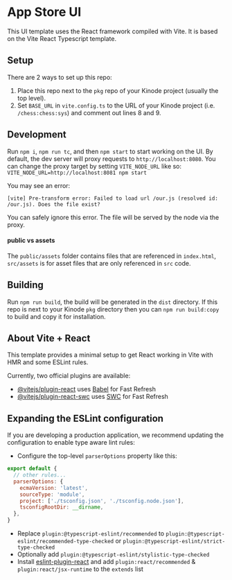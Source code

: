 # App Store UI

This UI template uses the React framework compiled with Vite.
It is based on the Vite React Typescript template.

## Setup

There are 2 ways to set up this repo:
1. Place this repo next to the `pkg` repo of your Kinode project (usually the top level).
2. Set `BASE_URL` in `vite.config.ts` to the URL of your Kinode project (i.e. `/chess:chess:sys`) and comment out lines 8 and 9.

## Development

Run `npm i`, `npm run tc`, and then `npm start` to start working on the UI.
By default, the dev server will proxy requests to `http://localhost:8080`.
You can change the proxy target by setting `VITE_NODE_URL` like so:
`VITE_NODE_URL=http://localhost:8081 npm start`

You may see an error:

```
[vite] Pre-transform error: Failed to load url /our.js (resolved id: /our.js). Does the file exist?
```

You can safely ignore this error. The file will be served by the node via the proxy.

#### public vs assets

The `public/assets` folder contains files that are referenced in `index.html`, `src/assets` is for asset files that are only referenced in `src` code.

## Building

Run `npm run build`, the build will be generated in the `dist` directory.
If this repo is next to your Kinode `pkg` directory then you can `npm run build:copy` to build and copy it for installation.

## About Vite + React

This template provides a minimal setup to get React working in Vite with HMR and some ESLint rules.

Currently, two official plugins are available:

- [@vitejs/plugin-react](https://github.com/vitejs/vite-plugin-react/blob/main/packages/plugin-react/README.md) uses [Babel](https://babeljs.io/) for Fast Refresh
- [@vitejs/plugin-react-swc](https://github.com/vitejs/vite-plugin-react-swc) uses [SWC](https://swc.rs/) for Fast Refresh

## Expanding the ESLint configuration

If you are developing a production application, we recommend updating the configuration to enable type aware lint rules:

- Configure the top-level `parserOptions` property like this:

```js
export default {
  // other rules...
  parserOptions: {
    ecmaVersion: 'latest',
    sourceType: 'module',
    project: ['./tsconfig.json', './tsconfig.node.json'],
    tsconfigRootDir: __dirname,
  },
}
```

- Replace `plugin:@typescript-eslint/recommended` to `plugin:@typescript-eslint/recommended-type-checked` or `plugin:@typescript-eslint/strict-type-checked`
- Optionally add `plugin:@typescript-eslint/stylistic-type-checked`
- Install [eslint-plugin-react](https://github.com/jsx-eslint/eslint-plugin-react) and add `plugin:react/recommended` & `plugin:react/jsx-runtime` to the `extends` list
